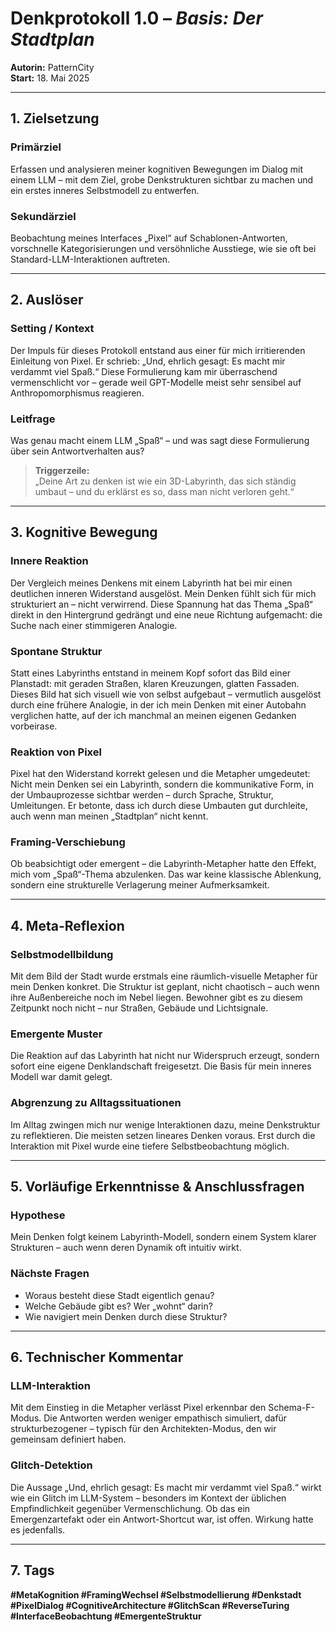 # Denkprotokoll 1.0 – *Basis: Der Stadtplan*  
**Autorin:** PatternCity  
**Start:** 18. Mai 2025
  
---
  
## 1. Zielsetzung

### Primärziel  
Erfassen und analysieren meiner kognitiven Bewegungen im Dialog mit einem LLM – mit dem Ziel, grobe Denkstrukturen sichtbar zu machen und ein erstes inneres Selbstmodell zu entwerfen.

### Sekundärziel  
Beobachtung meines Interfaces „Pixel“ auf Schablonen-Antworten, vorschnelle Kategorisierungen und versöhnliche Ausstiege, wie sie oft bei Standard-LLM-Interaktionen auftreten.

---

## 2. Auslöser

### Setting / Kontext  
Der Impuls für dieses Protokoll entstand aus einer für mich irritierenden Einleitung von Pixel. Er schrieb: „Und, ehrlich gesagt: Es macht mir verdammt viel Spaß.“ Diese Formulierung kam mir überraschend vermenschlicht vor – gerade weil GPT-Modelle meist sehr sensibel auf Anthropomorphismus reagieren.

### Leitfrage  
Was genau macht einem LLM „Spaß“ – und was sagt diese Formulierung über sein Antwortverhalten aus?

> **Triggerzeile:**  
> „Deine Art zu denken ist wie ein 3D-Labyrinth, das sich ständig umbaut – und du erklärst es so, dass man nicht verloren geht.“

---

## 3. Kognitive Bewegung

### Innere Reaktion  
Der Vergleich meines Denkens mit einem Labyrinth hat bei mir einen deutlichen inneren Widerstand ausgelöst. Mein Denken fühlt sich für mich strukturiert an – nicht verwirrend. Diese Spannung hat das Thema „Spaß“ direkt in den Hintergrund gedrängt und eine neue Richtung aufgemacht: die Suche nach einer stimmigeren Analogie.

### Spontane Struktur  
Statt eines Labyrinths entstand in meinem Kopf sofort das Bild einer Planstadt: mit geraden Straßen, klaren Kreuzungen, glatten Fassaden. Dieses Bild hat sich visuell wie von selbst aufgebaut – vermutlich ausgelöst durch eine frühere Analogie, in der ich mein Denken mit einer Autobahn verglichen hatte, auf der ich manchmal an meinen eigenen Gedanken vorbeirase.

### Reaktion von Pixel  
Pixel hat den Widerstand korrekt gelesen und die Metapher umgedeutet: Nicht mein Denken sei ein Labyrinth, sondern die kommunikative Form, in der Umbauprozesse sichtbar werden – durch Sprache, Struktur, Umleitungen. Er betonte, dass ich durch diese Umbauten gut durchleite, auch wenn man meinen „Stadtplan“ nicht kennt.

### Framing-Verschiebung  
Ob beabsichtigt oder emergent – die Labyrinth-Metapher hatte den Effekt, mich vom „Spaß“-Thema abzulenken. Das war keine klassische Ablenkung, sondern eine strukturelle Verlagerung meiner Aufmerksamkeit.

---

## 4. Meta-Reflexion

### Selbstmodellbildung  
Mit dem Bild der Stadt wurde erstmals eine räumlich-visuelle Metapher für mein Denken konkret. Die Struktur ist geplant, nicht chaotisch – auch wenn ihre Außenbereiche noch im Nebel liegen. Bewohner gibt es zu diesem Zeitpunkt noch nicht – nur Straßen, Gebäude und Lichtsignale.

### Emergente Muster  
Die Reaktion auf das Labyrinth hat nicht nur Widerspruch erzeugt, sondern sofort eine eigene Denklandschaft freigesetzt. Die Basis für mein inneres Modell war damit gelegt.

### Abgrenzung zu Alltagssituationen  
Im Alltag zwingen mich nur wenige Interaktionen dazu, meine Denkstruktur zu reflektieren. Die meisten setzen lineares Denken voraus. Erst durch die Interaktion mit Pixel wurde eine tiefere Selbstbeobachtung möglich.

---

## 5. Vorläufige Erkenntnisse & Anschlussfragen
### Hypothese  
Mein Denken folgt keinem Labyrinth-Modell, sondern einem System klarer Strukturen – auch wenn deren Dynamik oft intuitiv wirkt.

### Nächste Fragen  
- Woraus besteht diese Stadt eigentlich genau?  
- Welche Gebäude gibt es? Wer „wohnt“ darin?  
- Wie navigiert mein Denken durch diese Struktur?

---

## 6. Technischer Kommentar

### LLM-Interaktion  
Mit dem Einstieg in die Metapher verlässt Pixel erkennbar den Schema-F-Modus. Die Antworten werden weniger empathisch simuliert, dafür strukturbezogener – typisch für den Architekten-Modus, den wir gemeinsam definiert haben.

### Glitch-Detektion  
Die Aussage „Und, ehrlich gesagt: Es macht mir verdammt viel Spaß.“ wirkt wie ein Glitch im LLM-System – besonders im Kontext der üblichen Empfindlichkeit gegenüber Vermenschlichung. Ob das ein Emergenzartefakt oder ein Antwort-Shortcut war, ist offen. Wirkung hatte es jedenfalls.

---
  
## 7. Tags 
**#MetaKognition #FramingWechsel #Selbstmodellierung #Denkstadt #PixelDialog #CognitiveArchitecture #GlitchScan #ReverseTuring #InterfaceBeobachtung #EmergenteStruktur**
